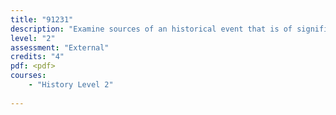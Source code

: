 ```yaml
---
title: "91231"
description: "Examine sources of an historical event that is of significance to New Zealanders"
level: "2"
assessment: "External"
credits: "4"
pdf: <pdf>
courses:
    - "History Level 2"
    
---
```


